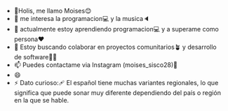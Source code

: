 - 👋Holis, me llamo Moises😊
- 👀 me interesa la programacion💻 y la musica🔈
- 🌱 actualmente estoy aprendiendo programacion💻 y a superame como persona❤
- 💞️ Estoy buscando colaborar en proyectos comunitarios🪴 y desarrollo de software🧑‍💻
- 📫 Puedes contactame via Instagram (moises_sisco28)🤳
- 😄 
- ⚡ Dato curioso:🩹 El español tiene muchas variantes regionales, lo que significa que puede sonar muy diferente dependiendo del país o región en la que se hable.

<!---
moi183/moi183 is a ✨ special ✨ repository because its `README.md` (this file) appears on your GitHub profile.
You can click the Preview link to take a look at your changes.
--->
